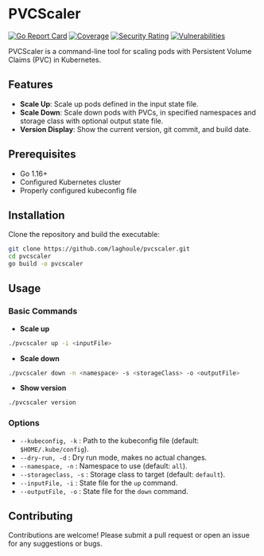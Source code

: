 # PVCScaler

[![Go Report Card](https://goreportcard.com/badge/github.com/laghoule/pvcscaler)](https://goreportcard.com/report/github.com/laghoule/pvcscaler)
[![Coverage](https://sonarcloud.io/api/project_badges/measure?project=laghoule_pvcscaler&metric=coverage)](https://sonarcloud.io/summary/new_code?id=laghoule_pvcscaler)
[![Security Rating](https://sonarcloud.io/api/project_badges/measure?project=laghoule_pvcscaler&metric=security_rating)](https://sonarcloud.io/summary/new_code?id=laghoule_pvcscaler)
[![Vulnerabilities](https://sonarcloud.io/api/project_badges/measure?project=laghoule_pvcscaler&metric=vulnerabilities)](https://sonarcloud.io/summary/new_code?id=laghoule_pvcscaler)


PVCScaler is a command-line tool for scaling pods with Persistent Volume Claims (PVC) in Kubernetes.

## Features

- **Scale Up**: Scale up pods defined in the input state file.
- **Scale Down**: Scale down pods with PVCs, in specified namespaces and storage class with optional output state file.
- **Version Display**: Show the current version, git commit, and build date.

## Prerequisites

- Go 1.16+
- Configured Kubernetes cluster
- Properly configured kubeconfig file

## Installation

Clone the repository and build the executable:

```bash
git clone https://github.com/laghoule/pvcscaler.git 
cd pvcscaler 
go build -o pvcscaler
```

## Usage

### Basic Commands

- **Scale up**

```bash
./pvcscaler up -i <inputFile>
```

- **Scale down**

```bash
./pvcscaler down -n <namespace> -s <storageClass> -o <outputFile>
```

- **Show version**

```bash
./pvcscaler version
```

### Options

- `--kubeconfig, -k` : Path to the kubeconfig file (default: `$HOME/.kube/config`).
- `--dry-run, -d` : Dry run mode, makes no actual changes.
- `--namespace, -n` : Namespace to use (default: `all`).
- `--storageclass, -s` : Storage class to target (default: `default`).
- `--inputFile, -i` : State file for the `up` command.
- `--outputFile, -o` : State file for the `down` command.

## Contributing

Contributions are welcome! Please submit a pull request or open an issue for any suggestions or bugs.
